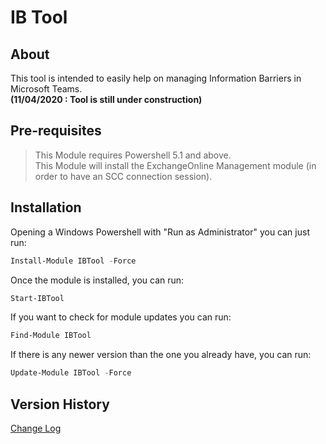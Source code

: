 ﻿# IB Tool

## About
This tool is intended to easily help on managing Information Barriers in Microsoft Teams.  
**(11/04/2020 : Tool is still under construction)**

## Pre-requisites

 > This Module requires Powershell 5.1 and above.  
 > This Module will install the ExchangeOnline Management module (in order to have an SCC connection session).  

 ## Installation

 Opening a Windows Powershell with "Run as Administrator" you can just run:
``` powershell
Install-Module IBTool -Force
```
Once the module is installed, you can run:
``` powershell
Start-IBTool
```

If you want to check for module updates you can run:
``` powershell
Find-Module IBTool
```
If there is any newer version than the one you already have, you can run:
``` powershell
Update-Module IBTool -Force
```

## Version History  
[Change Log](/IBTool/changelog.md)